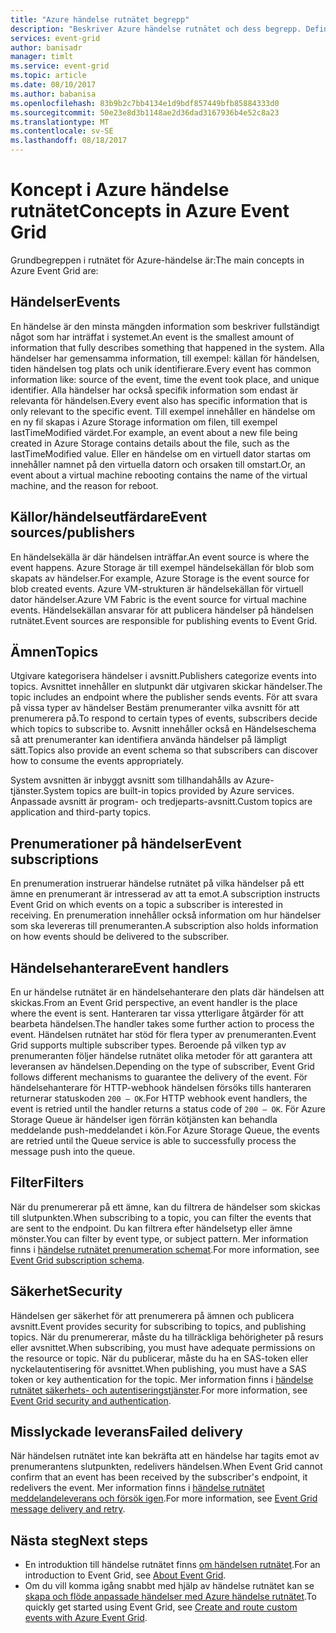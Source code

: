 ```yaml
---
title: "Azure händelse rutnätet begrepp"
description: "Beskriver Azure händelse rutnätet och dess begrepp. Definierar flera viktiga komponenter av händelse rutnät."
services: event-grid
author: banisadr
manager: timlt
ms.service: event-grid
ms.topic: article
ms.date: 08/10/2017
ms.author: babanisa
ms.openlocfilehash: 83b9b2c7bb4134e1d9bdf857449bfb85884333d0
ms.sourcegitcommit: 50e23e8d3b1148ae2d36dad3167936b4e52c8a23
ms.translationtype: MT
ms.contentlocale: sv-SE
ms.lasthandoff: 08/18/2017
---
```

# <a name="concepts-in-azure-event-grid"></a><span data-ttu-id="8fd5e-104">Koncept i Azure händelse rutnätet</span><span class="sxs-lookup"><span data-stu-id="8fd5e-104">Concepts in Azure Event Grid</span></span>

<span data-ttu-id="8fd5e-105">Grundbegreppen i rutnätet för Azure-händelse är:</span><span class="sxs-lookup"><span data-stu-id="8fd5e-105">The main concepts in Azure Event Grid are:</span></span>

## <a name="events"></a><span data-ttu-id="8fd5e-106">Händelser</span><span class="sxs-lookup"><span data-stu-id="8fd5e-106">Events</span></span>

<span data-ttu-id="8fd5e-107">En händelse är den minsta mängden information som beskriver fullständigt något som har inträffat i systemet.</span><span class="sxs-lookup"><span data-stu-id="8fd5e-107">An event is the smallest amount of information that fully describes something that happened in the system.</span></span>  <span data-ttu-id="8fd5e-108">Alla händelser har gemensamma information, till exempel: källan för händelsen, tiden händelsen tog plats och unik identifierare.</span><span class="sxs-lookup"><span data-stu-id="8fd5e-108">Every event has common information like: source of the event, time the event took place, and unique identifier.</span></span>  <span data-ttu-id="8fd5e-109">Alla händelser har också specifik information som endast är relevanta för händelsen.</span><span class="sxs-lookup"><span data-stu-id="8fd5e-109">Every event also has specific information that is only relevant to the specific event.</span></span> <span data-ttu-id="8fd5e-110">Till exempel innehåller en händelse om en ny fil skapas i Azure Storage information om filen, till exempel lastTimeModified värdet.</span><span class="sxs-lookup"><span data-stu-id="8fd5e-110">For example, an event about a new file being created in Azure Storage contains details about the file, such as the lastTimeModified value.</span></span> <span data-ttu-id="8fd5e-111">Eller en händelse om en virtuell dator startas om innehåller namnet på den virtuella datorn och orsaken till omstart.</span><span class="sxs-lookup"><span data-stu-id="8fd5e-111">Or, an event about a virtual machine rebooting contains the name of the virtual machine, and the reason for reboot.</span></span>

## <a name="event-sourcespublishers"></a><span data-ttu-id="8fd5e-112">Källor/händelseutfärdare</span><span class="sxs-lookup"><span data-stu-id="8fd5e-112">Event sources/publishers</span></span>

<span data-ttu-id="8fd5e-113">En händelsekälla är där händelsen inträffar.</span><span class="sxs-lookup"><span data-stu-id="8fd5e-113">An event source is where the event happens.</span></span> <span data-ttu-id="8fd5e-114">Azure Storage är till exempel händelsekällan för blob som skapats av händelser.</span><span class="sxs-lookup"><span data-stu-id="8fd5e-114">For example, Azure Storage is the event source for blob created events.</span></span> <span data-ttu-id="8fd5e-115">Azure VM-strukturen är händelsekällan för virtuell dator händelser.</span><span class="sxs-lookup"><span data-stu-id="8fd5e-115">Azure VM Fabric is the event source for virtual machine events.</span></span> <span data-ttu-id="8fd5e-116">Händelsekällan ansvarar för att publicera händelser på händelsen rutnätet.</span><span class="sxs-lookup"><span data-stu-id="8fd5e-116">Event sources are responsible for publishing events to Event Grid.</span></span>

## <a name="topics"></a><span data-ttu-id="8fd5e-117">Ämnen</span><span class="sxs-lookup"><span data-stu-id="8fd5e-117">Topics</span></span>

<span data-ttu-id="8fd5e-118">Utgivare kategorisera händelser i avsnitt.</span><span class="sxs-lookup"><span data-stu-id="8fd5e-118">Publishers categorize events into topics.</span></span> <span data-ttu-id="8fd5e-119">Avsnittet innehåller en slutpunkt där utgivaren skickar händelser.</span><span class="sxs-lookup"><span data-stu-id="8fd5e-119">The topic includes an endpoint where the publisher sends events.</span></span> <span data-ttu-id="8fd5e-120">För att svara på vissa typer av händelser Bestäm prenumeranter vilka avsnitt för att prenumerera på.</span><span class="sxs-lookup"><span data-stu-id="8fd5e-120">To respond to certain types of events, subscribers decide which topics to subscribe to.</span></span> <span data-ttu-id="8fd5e-121">Avsnitt innehåller också en Händelseschema så att prenumeranter kan identifiera använda händelser på lämpligt sätt.</span><span class="sxs-lookup"><span data-stu-id="8fd5e-121">Topics also provide an event schema so that subscribers can discover how to consume the events appropriately.</span></span>

<span data-ttu-id="8fd5e-122">System avsnitten är inbyggt avsnitt som tillhandahålls av Azure-tjänster.</span><span class="sxs-lookup"><span data-stu-id="8fd5e-122">System topics are built-in topics provided by Azure services.</span></span> <span data-ttu-id="8fd5e-123">Anpassade avsnitt är program- och tredjeparts-avsnitt.</span><span class="sxs-lookup"><span data-stu-id="8fd5e-123">Custom topics are application and third-party topics.</span></span>

## <a name="event-subscriptions"></a><span data-ttu-id="8fd5e-124">Prenumerationer på händelser</span><span class="sxs-lookup"><span data-stu-id="8fd5e-124">Event subscriptions</span></span>

<span data-ttu-id="8fd5e-125">En prenumeration instruerar händelse rutnätet på vilka händelser på ett ämne en prenumerant är intresserad av att ta emot.</span><span class="sxs-lookup"><span data-stu-id="8fd5e-125">A subscription instructs Event Grid on which events on a topic a subscriber is interested in receiving.</span></span>  <span data-ttu-id="8fd5e-126">En prenumeration innehåller också information om hur händelser som ska levereras till prenumeranten.</span><span class="sxs-lookup"><span data-stu-id="8fd5e-126">A subscription also holds information on how events should be delivered to the subscriber.</span></span>

## <a name="event-handlers"></a><span data-ttu-id="8fd5e-127">Händelsehanterare</span><span class="sxs-lookup"><span data-stu-id="8fd5e-127">Event handlers</span></span>

<span data-ttu-id="8fd5e-128">En ur händelse rutnätet är en händelsehanterare den plats där händelsen att skickas.</span><span class="sxs-lookup"><span data-stu-id="8fd5e-128">From an Event Grid perspective, an event handler is the place where the event is sent.</span></span> <span data-ttu-id="8fd5e-129">Hanteraren tar vissa ytterligare åtgärder för att bearbeta händelsen.</span><span class="sxs-lookup"><span data-stu-id="8fd5e-129">The handler takes some further action to process the event.</span></span>  <span data-ttu-id="8fd5e-130">Händelsen rutnätet har stöd för flera typer av prenumeranten.</span><span class="sxs-lookup"><span data-stu-id="8fd5e-130">Event Grid supports multiple subscriber types.</span></span> <span data-ttu-id="8fd5e-131">Beroende på vilken typ av prenumeranten följer händelse rutnätet olika metoder för att garantera att leveransen av händelsen.</span><span class="sxs-lookup"><span data-stu-id="8fd5e-131">Depending on the type of subscriber, Event Grid follows different mechanisms to guarantee the delivery of the event.</span></span>  <span data-ttu-id="8fd5e-132">För händelsehanterare för HTTP-webhook händelsen försöks tills hanteraren returnerar statuskoden `200 – OK`.</span><span class="sxs-lookup"><span data-stu-id="8fd5e-132">For HTTP webhook event handlers, the event is retried until the handler returns a status code of `200 – OK`.</span></span> <span data-ttu-id="8fd5e-133">För Azure Storage Queue är händelser igen förrän kötjänsten kan behandla meddelande push-meddelandet i kön.</span><span class="sxs-lookup"><span data-stu-id="8fd5e-133">For Azure Storage Queue, the events are retried until the Queue service is able to successfully process the message push into the queue.</span></span>

## <a name="filters"></a><span data-ttu-id="8fd5e-134">Filter</span><span class="sxs-lookup"><span data-stu-id="8fd5e-134">Filters</span></span>

<span data-ttu-id="8fd5e-135">När du prenumererar på ett ämne, kan du filtrera de händelser som skickas till slutpunkten.</span><span class="sxs-lookup"><span data-stu-id="8fd5e-135">When subscribing to a topic, you can filter the events that are sent to the endpoint.</span></span> <span data-ttu-id="8fd5e-136">Du kan filtrera efter händelsetyp eller ämne mönster.</span><span class="sxs-lookup"><span data-stu-id="8fd5e-136">You can filter by event type, or subject pattern.</span></span> <span data-ttu-id="8fd5e-137">Mer information finns i [händelse rutnätet prenumeration schemat](subscription-creation-schema.md).</span><span class="sxs-lookup"><span data-stu-id="8fd5e-137">For more information, see [Event Grid subscription schema](subscription-creation-schema.md).</span></span>

## <a name="security"></a><span data-ttu-id="8fd5e-138">Säkerhet</span><span class="sxs-lookup"><span data-stu-id="8fd5e-138">Security</span></span>

<span data-ttu-id="8fd5e-139">Händelsen ger säkerhet för att prenumerera på ämnen och publicera avsnitt.</span><span class="sxs-lookup"><span data-stu-id="8fd5e-139">Event provides security for subscribing to topics, and publishing topics.</span></span> <span data-ttu-id="8fd5e-140">När du prenumererar, måste du ha tillräckliga behörigheter på resurs eller avsnittet.</span><span class="sxs-lookup"><span data-stu-id="8fd5e-140">When subscribing, you must have adequate permissions on the resource or topic.</span></span> <span data-ttu-id="8fd5e-141">När du publicerar, måste du ha en SAS-token eller nyckelautentisering för avsnittet.</span><span class="sxs-lookup"><span data-stu-id="8fd5e-141">When publishing, you must have a SAS token or key authentication for the topic.</span></span> <span data-ttu-id="8fd5e-142">Mer information finns i [händelse rutnätet säkerhets- och autentiseringstjänster](security-authentication.md).</span><span class="sxs-lookup"><span data-stu-id="8fd5e-142">For more information, see [Event Grid security and authentication](security-authentication.md).</span></span>

## <a name="failed-delivery"></a><span data-ttu-id="8fd5e-143">Misslyckade leverans</span><span class="sxs-lookup"><span data-stu-id="8fd5e-143">Failed delivery</span></span>

<span data-ttu-id="8fd5e-144">När händelsen rutnätet inte kan bekräfta att en händelse har tagits emot av prenumerantens slutpunkten, redelivers händelsen.</span><span class="sxs-lookup"><span data-stu-id="8fd5e-144">When Event Grid cannot confirm that an event has been received by the subscriber's endpoint, it redelivers the event.</span></span> <span data-ttu-id="8fd5e-145">Mer information finns i [händelse rutnätet meddelandeleverans och försök igen](delivery-and-retry.md).</span><span class="sxs-lookup"><span data-stu-id="8fd5e-145">For more information, see [Event Grid message delivery and retry](delivery-and-retry.md).</span></span>

## <a name="next-steps"></a><span data-ttu-id="8fd5e-146">Nästa steg</span><span class="sxs-lookup"><span data-stu-id="8fd5e-146">Next steps</span></span>

* <span data-ttu-id="8fd5e-147">En introduktion till händelse rutnätet finns [om händelsen rutnätet](overview.md).</span><span class="sxs-lookup"><span data-stu-id="8fd5e-147">For an introduction to Event Grid, see [About Event Grid](overview.md).</span></span>
* <span data-ttu-id="8fd5e-148">Om du vill komma igång snabbt med hjälp av händelse rutnätet kan se [skapa och flöde anpassade händelser med Azure händelse rutnätet](custom-event-quickstart.md).</span><span class="sxs-lookup"><span data-stu-id="8fd5e-148">To quickly get started using Event Grid, see [Create and route custom events with Azure Event Grid](custom-event-quickstart.md).</span></span>